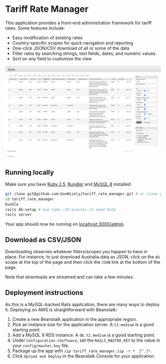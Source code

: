 # Tariff Rate Manager

This application provides a front-end administration framework for tariff rates. Some features include:
  * Easy modification of existing rates
  * Country-specific scopes for quick navigation and reporting
  * One-click JSON/CSV download of all or some of the data
  * Filter rates by searching strings, text fields, dates, and numeric values.
  * Sort on any field to customize the view

![Tariff Rate Manager](/public/screenshot.png)


## Running locally

Make sure you have [Ruby 2.5](https://www.ruby-lang.org), [Bundler](http://bundler.io) and [MySQL 8](https://dev.mysql.com/downloads/mysql/) installed.

```sh
git clone git@github.com:GovWizely/tariff_rate_manager.git # or clone your own fork
cd tariff_rate_manager
bundle
rails db:setup # may take ~15 minutes to seed data
rails server
```

Your app should now be running on [localhost:3000/admin](http://localhost:3000/admin).


## Download as CSV/JSON

Downloading observes whatever filters/scopes you happen to have in place. For instance, to just download Australia 
data as JSON, click on the `AU` scope at the top of the page and then click the `JSON` link at the bottom of the page.

Note that downloads are streamed and can take a few minutes. 


## Deployment instructions

As this is a MySQL-backed Rails application, there are many ways to deploy it. Deploying on AWS is straightforward 
with Beanstalk:
  1. Create a new Beanstalk application in the appropriate region.
  1. Pick an instance size for the application server. A `t2.medium` is a good starting point.
  1. Add a MySQL 8 RDS instance. A `db.t2.medium` is a good starting point. 
  1. Under `Configuration->Software`, set the `RAILS_MASTER_KEY` to the value in your `config/master.key` file.
  1. Package up the app with `zip tariff_rate_manager.zip -r * .[^.]*`.
  1. Click `Upload and Deploy` in the Beanstalk Console for your application.
 
